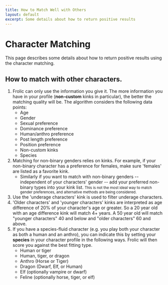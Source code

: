 ```yaml
---
title: How to Match Well with Others
layout: default
excerpt: Some details about how to return positive results
---
```

# Character Matching
This page describes some details about how to return positive results using the character matching.

## How to match with other characters.
1. Frolic can only use the information you give it. The more information you have in your profile (**non-custom** kinks in particular), the better the matching quality will be. The algorithm considers the following data points:
   *   Age
   *   Gender
   *   Sexual preference
   *   Dominance preference
   *   Human/anthro preference
   *   Post length preference
   *   Position preference
   *   Non-custom kinks
   *   Species
1. Matching for non-binary genders relies on kinks. For example, if your non-binary character has a preference for females, make sure 'females' are listed as a favorite kink.
   *    Similarly if you want to match with non-binary genders -- independent of your characters' gender -- add your preferred non-binary types into your kink list.
   <small>This is not the most ideal way to match gender preferences, and alternative methods are being considered.</small>
3. Use the 'underage characters' kink is used to filter underage characters.
4. 'Older characters' and 'younger characters' kinks are interpreted as age difference of 20% of your character's age or greater. So a 20 year old with an age difference kink will match 4+ years. A 50 year old will match "younger characters" 40 and below and "older characters" 60 and above.
5. If you have a species-fluid character (e.g. you play both your character as both a human and an anthro), you can indicate this by setting your **species** in your character profile in the following ways. Frolic will then score you against the best fitting type. 
    * Human or tiger
    * Human, tiger, or dragon 
    * Anthro (Horse or Tiger)
    * Dragon (Dwarf, Elf, or Human)
    * Elf (optionally vampire or dwarf)
    * Feline (optionally horse, tiger, or elf)
